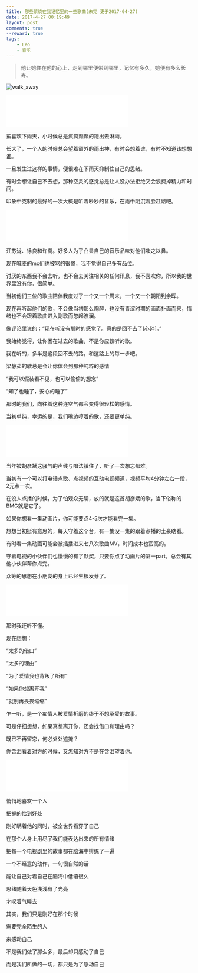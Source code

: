 ```yaml
---
title: 那些萦绕在我记忆里的一些歌曲(未完 更于2017-04-27) 
date: 2017-4-27 00:19:49
layout: post
comments: true
--reward: true
tags:
    - Leo
    - 音乐
---
```


> 他让她住在他的心上，走到哪里便带到哪里，记忆有多久，她便有多么长寿。

![walk_away](/Image/walk_away.jpg)

<!--more-->

<iframe frameborder="no" border="0" marginwidth="0" marginheight="0" width=330 height=86 src="//music.163.com/outchain/player?type=2&id=277722&auto=0&height=66"></iframe>

蛮喜欢下雨天，小时候总是疯疯癫癫的跑出去淋雨。  

长大了，一个人的时候总会望着窗外的雨出神，有时会想着谁，有时不知道该想想谁。

一旦发生过这样的事情，便很难在下雨天抑制住自己的思绪。

有时会想让自己不去想，那种空灵的感觉总是让人没办法拒绝又会浪费掉精力和时间。

印象中克制的最好的一次大概是听着吵吵的音乐，在雨中阴沉着脸赶路吧。


<iframe frameborder="no" border="0" marginwidth="0" marginheight="0" width=330 height=86 src="//music.163.com/outchain/player?type=2&id=165364&auto=0&height=66"></iframe> 

汪苏泷、徐良和许嵩。好多人为了凸显自己的音乐品味对他们嗤之以鼻。

现在喊麦的mc们也被骂的很惨，我不觉得自己多有品位。

讨厌的东西我不会去听，也不会去关注相关的任何讯息，我不喜欢你，所以我的世界里没有你，很简单。

当初他们三位的歌曲陪伴我度过了一个又一个周末，一个又一个朝阳到余晖。

现在再听起他们的歌，不会像当初那么陶醉，也没有青涩时期的画面扑面而来，情绪也不会跟着歌曲进入副歌而忽起波澜。

像评论里说的：“现在听没有那时的感觉了。真的是回不去了[心碎]。”

我始终觉得，让你困在过去的歌曲，不是你应该听的歌。

我在听的，多半是这段回不去的路，和这路上的每一步吧。


<script type="text/javascript" src="http://www.xiami.com/widget/player-single?uid=0&sid=380252&mode=js"></script>

梁静茹的歌总是会让你体会到那种纯粹的感情

“我可以假装看不见，也可以偷偷的想念”

“知了也睡了，安心的睡了” 

那时的我们，向往着这种连空气都会变得很轻松的感情。

当初单纯，幸运的是，我们嘴边哼着的歌，还要更单纯。


<iframe frameborder="no" border="0" marginwidth="0" marginheight="0" width=330 height=86 src="//music.163.com/outchain/player?type=2&id=28191530&auto=0&height=66"></iframe>

当年被胡彦斌这骚气的声线与唱法镇住了，听了一次想忘都难。

当初有一个可以打电话点歌、点视频的互动电视频道，视频平均4分钟左右一段，2元点一次。

在没人点播的时候，为了怕观众无聊，放的就是这首胡彦斌的歌，当下俗称的BMG就是它了。

如果你想看一集动画片，你可能要点4-5次才能看完一集。

想想当初挺有意思的，每天守着这个台，有一集没一集的跟着点播的土豪瞎看。

有时看一集动画可能会被插播进来七八次歌曲MV，时间成本也蛮高的。

守着电视的小伙伴们也慢慢的有了默契，只要你点了动画片的第一part，总会有其他小伙伴帮你点完。

众筹的思想在小朋友的身上已经生根发芽了。


<iframe frameborder="no" border="0" marginwidth="0" marginheight="0" width=330 height=86 src="//music.163.com/outchain/player?type=2&id=69827&auto=0&height=66"></iframe>

那时我还听不懂。

现在想想：

“太多的借口”

“太多的理由”

“为了爱情我也背叛了所有”

“如果你想离开我”

“就别再畏畏缩缩”

乍一听，是一个痴情人被爱情折磨的终于不想承受的故事。

可是仔细想想，如果真想离开你，还会找借口和理由吗？

既已不再留恋，何必处处遮掩？

你含泪看着对方的时候，又怎知对方不是在含泪望着你。


<iframe frameborder="no" border="0" marginwidth="0" marginheight="0" width=330 height=86 src="//music.163.com/outchain/player?type=2&id=307525&auto=0&height=66"></iframe>  

悄悄地喜欢一个人

把握的恰到好处

刚好瞒着他的同时，被全世界看穿了自己

在那个人身上用尽了我们能表达出来的所有情绪

把每一个电视剧里的故事都在脑海中排练了一遍

一个不经意的动作，一句很自然的话

能让自己对着自己在脑海中低语很久

思绪随着天色浅浅有了光亮

才叹着气睡去

其实，我们只是刚好在那个时候

需要完全陌生的人

来感动自己

不是我们做了那么多，最后却只感动了自己

而是我们所做的一切，都只是为了感动自己